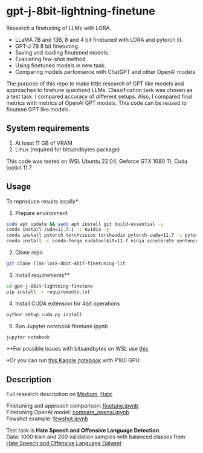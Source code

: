 # gpt-j-8bit-lightning-finetune

Research a finetuning of LLMs with LORA.

* LLaMA 7B and 13B, 8 and 4 bit finetuned with LORA and pytorch lit. 
* GPT-J 7B 8 bit finetuning.
* Saving and loading finutened models.
* Evaluating few-shot method.
* Using finetuned models in new task.
* Comparing models perfomance with ChatGPT and other OpenAI models


The purpose of this repo to make little research of GPT like models and approaches to finetune quantized LLMs. Сlassification task was chosen as a test task. I compared accuracy of different setups. Also, I compared final metrics with metrics of OpenAI GPT models. This code can be reused to finutene GPT like models.

## System requirements

1. At least 11 GB of VRAM
2. Linux (required for bitsandbytes package)

This code was tested on WSL Ubuntu 22.04, Geforce GTX 1080 TI, Cuda toolkit 11.7

## Usage

To reproduce results locally*:

1. Prepare environment
```bash
sudo apt update && sudo apt install git build-essential -y
conda install cuda=11.7.1 -c nvidia -y
conda install pytorch torchvision torchaudio pytorch-cuda=11.7 -c pytorch -c nvidia -y
conda install -c conda-forge cudatoolkit=11.7 ninja accelerate sentencepiece -y
```
2. Clone repo
```bash
git clone llms-lora-8bit-4bit-finetuning-lit
```
3. Install requirements**
```bash
cd gpt-j-8bit-lightning-finetune
pip install -r requirements.txt
```
4. Install CUDA extension for 4bit operations
```bash
python setup_cuda.py install
```
5. Run Jupyter notebook finetune.ipynb
```bash
jupyter notebook
```
**For possible issues with bitsandbytes on WSL use [this](https://github.com/TimDettmers/bitsandbytes/issues/112#issuecomment-1406329180)  

*Or you can run [this Kaggle notebook](https://www.kaggle.com/code/vetka925/gpt-j-8bit-finetuning/notebook) with P100 GPU  


## Description

Full research description on [Medium](), [Habr]()

Finetuning and approach comparison: [finetune.ipynb](https://github.com/vetka925/gpt-j-8bit-lightning-finetune/blob/master/finetune.ipynb)  
Finetuning OpenAI model: [compare_openai.ipynb](https://github.com/vetka925/gpt-j-8bit-lightning-finetune/blob/master/compare_openai.ipynb)  
Fewshot example: [fewshot.ipynb](https://github.com/vetka925/gpt-j-8bit-lightning-finetune/blob/master/fewshot.ipynb)
  
Test task is **Hate Speech and Offensive Language Detection**.  
Data: 1000 train and 200 validation samples with balanced classes from [Hate Speech and Offensive Language Dataset](https://www.kaggle.com/datasets/mrmorj/hate-speech-and-offensive-language-dataset)